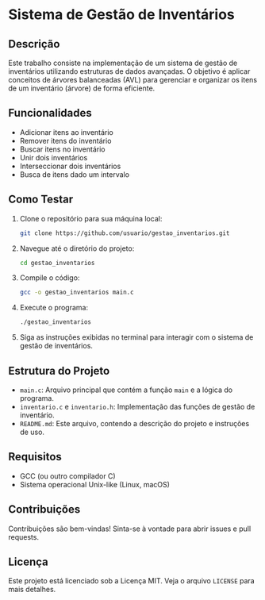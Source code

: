 # Sistema de Gestão de Inventários
## Descrição
Este trabalho consiste na implementação de um sistema de gestão de inventários utilizando estruturas de dados avançadas. O objetivo é aplicar conceitos de árvores balanceadas (AVL) para gerenciar e organizar os itens de um inventário (árvore) de forma eficiente.

## Funcionalidades
- Adicionar itens ao inventário
- Remover itens do inventário
- Buscar itens no inventário
- Unir dois inventários
- Interseccionar dois inventários
- Busca de itens dado um intervalo

## Como Testar
1. Clone o repositório para sua máquina local:
    ```sh
    git clone https://github.com/usuario/gestao_inventarios.git
    ```
2. Navegue até o diretório do projeto:
    ```sh
    cd gestao_inventarios
    ```
3. Compile o código:
    ```sh
    gcc -o gestao_inventarios main.c
    ```
4. Execute o programa:
    ```sh
    ./gestao_inventarios
    ```
5. Siga as instruções exibidas no terminal para interagir com o sistema de gestão de inventários.

## Estrutura do Projeto
- `main.c`: Arquivo principal que contém a função `main` e a lógica do programa.
- `inventario.c` e `inventario.h`: Implementação das funções de gestão de inventário.
- `README.md`: Este arquivo, contendo a descrição do projeto e instruções de uso.

## Requisitos
- GCC (ou outro compilador C)
- Sistema operacional Unix-like (Linux, macOS)

## Contribuições
Contribuições são bem-vindas! Sinta-se à vontade para abrir issues e pull requests.

## Licença
Este projeto está licenciado sob a Licença MIT. Veja o arquivo `LICENSE` para mais detalhes.